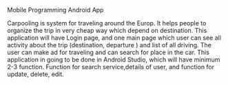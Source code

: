 Mobile Programming
Android App

Carpooling is system for traveling around the Europ. It helps people to organize the trip in very cheap way which depend on destination.
This application will have Login page, and one main page which user can see all activity about the trip (destination, departure ) and list of all driving.
The user can make ad for traveling and can search for place in the car.
This application in going to be done in Android Studio, which will have minimum 2-3 function.
Function for search service,details of user, and function for update, delete, edit.
